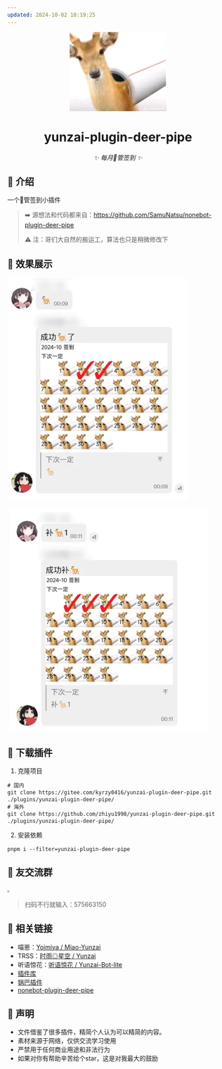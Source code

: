 ```yaml
---
updated: 2024-10-02 18:19:25
---
```


<div align="center">
  <a href="https://v2.nonebot.dev/store"><img src="https://raw.githubusercontent.com/SamuNatsu/nonebot-plugin-deer-pipe/main/assets/deerpipe.jpg" width="220" height="180" alt="Logo"></a>
</div>

<div align="center">

# yunzai-plugin-deer-pipe

_✨ 每月🦌管签到 ✨_
</div>

## 📖 介绍

一个🦌管签到小插件

> ➡️ 源想法和代码都来自：https://github.com/SamuNatsu/nonebot-plugin-deer-pipe
>
> ⚠️ 注：哥们大自然的搬运工，算法也只是稍微修改下

## 📸 效果展示

![](./md-images/demo.webp)

![](./md-images/demo2.webp)

## 📔 下载插件

1. 克隆项目
```shell
# 国内
git clone https://gitee.com/kyrzy0416/yunzai-plugin-deer-pipe.git ./plugins/yunzai-plugin-deer-pipe/
# 海外 
git clone https://github.com/zhiyu1998/yunzai-plugin-deer-pipe.git ./plugins/yunzai-plugin-deer-pipe/
```

2. 安装依赖
```shell
pnpm i --filter=yunzai-plugin-deer-pipe
```

##  🦌 友交流群

<img src="https://s2.loli.net/2024/08/12/8zhnvBCj5SgxukK.jpg" style="zoom: 33%;" >

>  扫码不行就输入：575663150

## 🔗 相关链接

- 喵崽：[Yoimiya / Miao-Yunzai](https://gitee.com/yoimiya-kokomi/Miao-Yunzai)
- TRSS：[时雨◎星空 / Yunzai](https://gitee.com/TimeRainStarSky/Yunzai)
- 听语惊花：[听语惊花 / Yunzai-Bot-lite](https://gitee.com/Nwflower/yunzai-bot-lite)
- [插件库](https://gitee.com/yhArcadia/Yunzai-Bot-plugins-index)
- [锅巴插件](https://gitee.com/guoba-yunzai/guoba-plugin)
- [nonebot-plugin-deer-pipe](https://github.com/SamuNatsu/nonebot-plugin-deer-pipe)

## 🚀 声明

* 文件借鉴了很多插件，精简个人认为可以精简的内容。
* 素材来源于网络，仅供交流学习使用
* 严禁用于任何商业用途和非法行为
* 如果对你有帮助辛苦给个star，这是对我最大的鼓励
